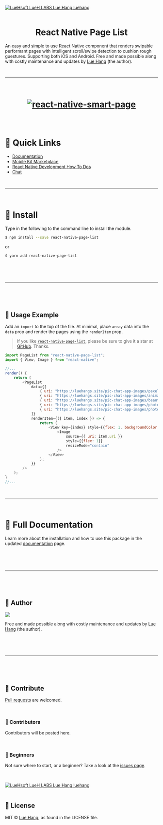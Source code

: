 <a href="https://luehangs.site"><img src="https://luehangs.site/images/lh-blog-strip.jpg" alt="LueHsoft LueH LABS Lue Hang luehang"/></a>
<br/>
<br/>

<h1 align="center">
    React Native Page List
</h1>

An easy and simple to use React Native component that renders swipable performant pages with intelligent scroll/swipe detection to cushion rough guestures. Supporting both iOS and Android. Free and made possible along with costly maintenance and updates by [Lue Hang](https://www.facebook.com/lue.hang) (the author).

<br/>

---

<br/>

<h1 align="center">
    <a href="https://www.luehangs.site/lue_hang/projects/react-native-smart-page">
        <img src="https://www.luehangs.site/videos/react-native-smart-page-demo.gif" alt="react-native-smart-page"/>
    </a>
</h1>

<br/>
<br/>

# :link: Quick Links

- [Documentation](https://www.luehangs.site/lue_hang/projects/react-native-page-list)
- [Mobile Kit Marketplace](https://luehangs.site/marketplace/mobile-development)
- [React Native Development How To Dos](https://luehangs.site/blogs/react-native-development)
- [Chat](https://luehangs.site)

<br/>

---

<br/>

# :gem: Install

Type in the following to the command line to install the module.

```bash
$ npm install --save react-native-page-list
```

or

```bash
$ yarn add react-native-page-list
```

<br/>
<br/>
<br/>

---

<br/>
<br/>
<br/>

## :tada: Usage Example

Add an `import` to the top of the file. At minimal, place `array` data into the `data` prop and render the pages using the `renderItem` prop.

> If you like [`react-native-page-list`](https://github.com/Luehang/react-native-page-list), please be sure to give it a star at [GitHub](https://github.com/Luehang/react-native-page-list). Thanks.

```javascript
import PageList from "react-native-page-list";
import { View, Image } from "react-native";

//...
render() {
    return (
        <PageList
            data={[
                { uri: "https://luehangs.site/pic-chat-app-images/pexels-photo-853168.jpeg" },
                { uri: "https://luehangs.site/pic-chat-app-images/animals-avian-beach-760984.jpg" },
                { uri: "https://luehangs.site/pic-chat-app-images/beautiful-beautiful-woman-beauty-9763.jpg" },
                { uri: "https://luehangs.site/pic-chat-app-images/photo-755745.jpeg" },
                { uri: "https://luehangs.site/pic-chat-app-images/photo-799443.jpeg" }
            ]}
            renderItem={({ item, index }) => {
                return (
                    <View key={index} style={{flex: 1, backgroundColor: "#000"}}>
                        <Image
                            source={{ uri: item.uri }}
                            style={{flex: 1}}
                            resizeMode="contain"
                        />
                    </View>
                );
            }}
        />
    );
}
//...
```

<br/>

---

<br/>

# :book: Full Documentation

Learn more about the installation and how to use this package in the updated [documentation](https://www.luehangs.site/lue_hang/projects/react-native-page-list) page.

<br/>
<br/>
<br/>

---

<br/>
<br/>
<br/>

## :santa: Author

<a href="https://www.facebook.com/lue.hang">
<img src="https://www.luehangs.site/images/lue-hang2018-circle-150px.png"/>
</a>

Free and made possible along with costly maintenance and updates by [Lue Hang](https://www.facebook.com/lue.hang) (the author).

<br/>
<br/>
<br/>

---

<br/>
<br/>
<br/>

## :clap: Contribute

[Pull requests](https://github.com/Luehang/react-native-page-list/pulls) are welcomed.

<br/>

### :tophat: Contributors

Contributors will be posted here.

<br/>

### :baby: Beginners

Not sure where to start, or a beginner? Take a look at the [issues page](https://github.com/Luehang/react-native-page-list/issues).

<br/>
<br/>
<a href="https://luehangs.site/marketplace/product/RN%20Posting%20Demo%20App%20Kit"><img src="https://luehangs.site/images/lh-mobile-strip.jpg" alt="LueHsoft LueH LABS Lue Hang luehang"/></a>
<br/>
<br/>

## :page_facing_up: License

MIT © [Lue Hang](https://luehangs.site), as found in the LICENSE file.

